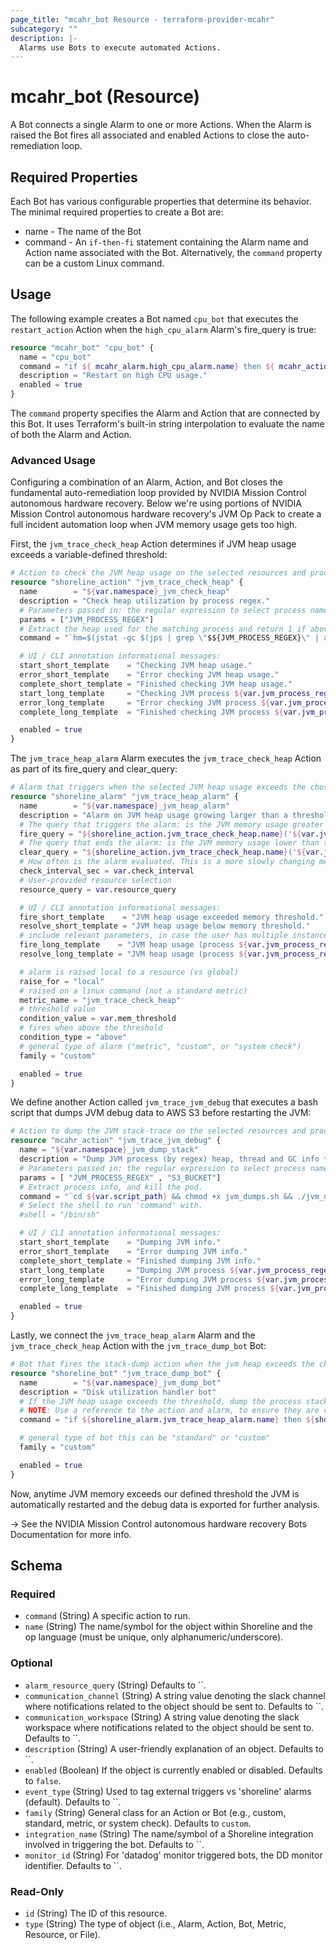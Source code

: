 ```yaml
---
page_title: "mcahr_bot Resource - terraform-provider-mcahr"
subcategory: ""
description: |-
  Alarms use Bots to execute automated Actions.
---
```


# mcahr_bot (Resource)

A Bot connects a single Alarm to one or more Actions. When the Alarm is raised the Bot fires all associated and enabled Actions to close the auto-remediation loop.

## Required Properties

Each Bot has various configurable properties that determine its behavior. The minimal required properties to create a Bot are:

- name - The name of the Bot
- command - An `if-then-fi` statement containing the Alarm name and Action name associated with the Bot. Alternatively, the `command` property can be a custom Linux command.

## Usage

The following example creates a Bot named `cpu_bot` that executes the `restart_action` Action when the `high_cpu_alarm` Alarm's fire_query is true:

```tf
resource "mcahr_bot" "cpu_bot" {
  name = "cpu_bot"
  command = "if ${ mcahr_alarm.high_cpu_alarm.name} then ${ mcahr_action.restart_action.name} fi"
  description = "Restart on high CPU usage."
  enabled = true
}
```

The `command` property specifies the Alarm and Action that are connected by this Bot. It uses Terraform's built-in string interpolation to evaluate the name of both the Alarm and Action.

### Advanced Usage

Configuring a combination of an Alarm, Action, and Bot closes the fundamental auto-remediation loop provided by NVIDIA Mission Control autonomous hardware recovery.  Below we're using portions of NVIDIA Mission Control autonomous hardware recovery's JVM Op Pack to create a full incident automation loop when JVM memory usage gets too high.

First, the `jvm_trace_check_heap` Action determines if JVM heap usage exceeds a variable-defined threshold:

```terraform
# Action to check the JVM heap usage on the selected resources and process.
resource "shoreline_action" "jvm_trace_check_heap" {
  name        = "${var.namespace}_jvm_check_heap"
  description = "Check heap utilization by process regex."
  # Parameters passed in: the regular expression to select process name.
  params = ["JVM_PROCESS_REGEX"]
  # Extract the heap used for the matching process and return 1 if above threshold.
  command = "`hm=$(jstat -gc $(jps | grep \"$${JVM_PROCESS_REGEX}\" | awk '{print $1}') | tail -n 1 | awk '{split($0,a,\" \"); sum=a[3]+a[4]+a[6]+a[8]; print sum/1024}'); hm=$${hm%.*}; if [ $hm -gt ${var.mem_threshold} ]; then echo \"heap memory $hm MB > threshold ${var.mem_threshold} MB\"; exit 1; fi`"

  # UI / CLI annotation informational messages:
  start_short_template    = "Checking JVM heap usage."
  error_short_template    = "Error checking JVM heap usage."
  complete_short_template = "Finished checking JVM heap usage."
  start_long_template     = "Checking JVM process ${var.jvm_process_regex} heap usage."
  error_long_template     = "Error checking JVM process ${var.jvm_process_regex} heap usage."
  complete_long_template  = "Finished checking JVM process ${var.jvm_process_regex} heap usage."

  enabled = true
}
```

The `jvm_trace_heap_alarm` Alarm executes the `jvm_trace_check_heap` Action as part of its fire_query and clear_query:

```terraform
# Alarm that triggers when the selected JVM heap usage exceeds the chosen size.
resource "shoreline_alarm" "jvm_trace_heap_alarm" {
  name        = "${var.namespace}_jvm_heap_alarm"
  description = "Alarm on JVM heap usage growing larger than a threshold."
  # The query that triggers the alarm: is the JVM memory usage greater than a threshold.
  fire_query = "${shoreline_action.jvm_trace_check_heap.name}('${var.jvm_process_regex}') == 1"
  # The query that ends the alarm: is the JVM memory usage lower than the threshold.
  clear_query = "${shoreline_action.jvm_trace_check_heap.name}('${var.jvm_process_regex}') == 0"
  # How often is the alarm evaluated. This is a more slowly changing metric, so every 60 seconds is fine.
  check_interval_sec = var.check_interval
  # User-provided resource selection
  resource_query = var.resource_query

  # UI / CLI annotation informational messages:
  fire_short_template    = "JVM heap usage exceeded memory threshold."
  resolve_short_template = "JVM heap usage below memory threshold."
  # include relevant parameters, in case the user has multiple instances on different volumes/resources
  fire_long_template    = "JVM heap usage (process ${var.jvm_process_regex}) exceeded memory threshold ${var.mem_threshold} on ${var.resource_query}"
  resolve_long_template = "JVM heap usage (process ${var.jvm_process_regex}) below memory threshold ${var.mem_threshold} on ${var.resource_query}"

  # alarm is raised local to a resource (vs global)
  raise_for = "local"
  # raised on a linux command (not a standard metric)
  metric_name = "jvm_trace_check_heap"
  # threshold value
  condition_value = var.mem_threshold
  # fires when above the threshold
  condition_type = "above"
  # general type of alarm ("metric", "custom", or "system check")
  family = "custom"

  enabled = true
}
```

We define another Action called `jvm_trace_jvm_debug` that executes a bash script that dumps JVM debug data to AWS S3 before restarting the JVM:

```tf
# Action to dump the JVM stack-trace on the selected resources and process.
resource "mcahr_action" "jvm_trace_jvm_debug" {
  name = "${var.namespace}_jvm_dump_stack"
  description = "Dump JVM process (by regex) heap, thread and GC info to s3, then kill the pod."
  # Parameters passed in: the regular expression to select process name, and destination AWS S3 bucket.
  params = [ "JVM_PROCESS_REGEX" , "S3_BUCKET"]
  # Extract process info, and kill the pod.
  command = "`cd ${var.script_path} && chmod +x jvm_dumps.sh && ./jvm_dumps.sh $${JVM_PROCESS_REGEX} $${S3_BUCKET} >>/tmp/dumps.log`"
  # Select the shell to run 'command' with.
  #shell = "/bin/sh"

  # UI / CLI annotation informational messages:
  start_short_template    = "Dumping JVM info."
  error_short_template    = "Error dumping JVM info."
  complete_short_template = "Finished dumping JVM info."
  start_long_template     = "Dumping JVM process ${var.jvm_process_regex} info."
  error_long_template     = "Error dumping JVM process ${var.jvm_process_regex} info."
  complete_long_template  = "Finished dumping JVM process ${var.jvm_process_regex} info."

  enabled = true
}
```

Lastly, we connect the `jvm_trace_heap_alarm` Alarm and the `jvm_trace_check_heap` Action with the `jvm_trace_dump_bot` Bot:

```terraform
# Bot that fires the stack-dump action when the jvm heap exceeds the chosen memory threshold.
resource "shoreline_bot" "jvm_trace_dump_bot" {
  name        = "${var.namespace}_jvm_dump_bot"
  description = "Disk utilization handler bot"
  # If the JVM heap usage exceeds the threshold, dump the process stack, and push to AWS S3.
  # NOTE: Use a reference to the action and alarm, to ensure they are created and available before the bot.
  command = "if ${shoreline_alarm.jvm_trace_heap_alarm.name} then ${shoreline_action.jvm_trace_jvm_debug.name}(JVM_PROCESS_REGEX='${var.jvm_process_regex}', S3_BUCKET='${var.s3_bucket}') fi"

  # general type of bot this can be "standard" or "custom"
  family = "custom"

  enabled = true
}
```

Now, anytime JVM memory exceeds our defined threshold the JVM is automatically restarted and the debug data is exported for further analysis.

-> See the NVIDIA Mission Control autonomous hardware recovery Bots Documentation for more info.

<!-- schema generated by tfplugindocs -->
## Schema

### Required

- `command` (String) A specific action to run.
- `name` (String) The name/symbol for the object within Shoreline and the op language (must be unique, only alphanumeric/underscore).

### Optional

- `alarm_resource_query` (String) Defaults to ``.
- `communication_channel` (String) A string value denoting the slack channel where notifications related to the object should be sent to. Defaults to ``.
- `communication_workspace` (String) A string value denoting the slack workspace where notifications related to the object should be sent to. Defaults to ``.
- `description` (String) A user-friendly explanation of an object. Defaults to ``.
- `enabled` (Boolean) If the object is currently enabled or disabled. Defaults to `false`.
- `event_type` (String) Used to tag external triggers vs 'shoreline' alarms (default). Defaults to ``.
- `family` (String) General class for an Action or Bot (e.g., custom, standard, metric, or system check). Defaults to `custom`.
- `integration_name` (String) The name/symbol of a Shoreline integration involved in triggering the bot. Defaults to ``.
- `monitor_id` (String) For 'datadog' monitor triggered bots, the DD monitor identifier. Defaults to ``.

### Read-Only

- `id` (String) The ID of this resource.
- `type` (String) The type of object (i.e., Alarm, Action, Bot, Metric, Resource, or File).